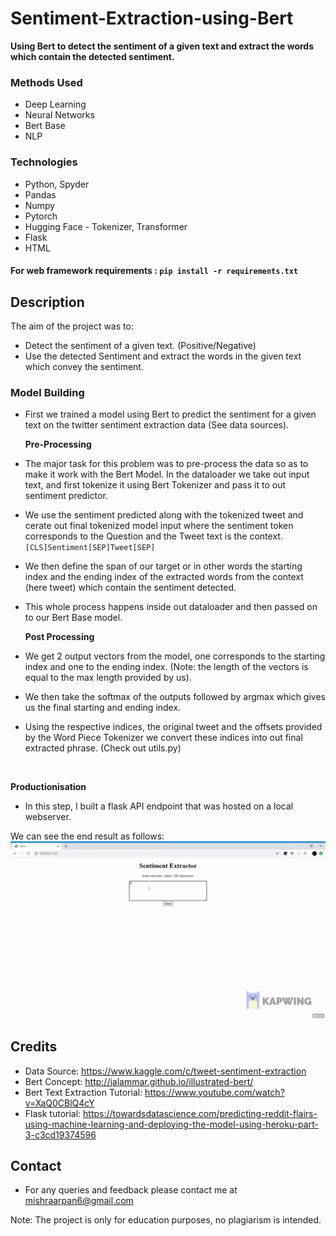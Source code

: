 # Sentiment-Extraction-using-Bert
<b>Using Bert to detect the sentiment of a given text and extract the words which contain the detected sentiment.</b><br>

### Methods Used
* Deep Learning
* Neural Networks
* Bert Base
* NLP

### Technologies
* Python, Spyder
* Pandas
* Numpy
* Pytorch
* Hugging Face - Tokenizer, Transformer
* Flask
* HTML

#### For web framework requirements : `pip install -r requirements.txt`

## Description
The aim of the project was to:
* Detect the sentiment of a given text. (Positive/Negative)
* Use the detected Sentiment and extract the words in the given text which convey the sentiment.

### <b> Model Building </b>
* First we trained a model using Bert to predict the sentiment for a given text on the twitter sentiment extraction data (See data sources). <br>

    <b> Pre-Processing </b>
* The major task for this problem was to pre-process the data so as to make it work with the Bert Model. In the dataloader we take out input text, and first tokenize it using Bert Tokenizer and pass it to out sentiment predictor.
* We use the sentiment predicted along with the tokenized tweet and cerate out final tokenized model input where the sentiment token corresponds to the Question and the Tweet text is the context.
    `[CLS]Sentiment[SEP]Tweet[SEP]`
    
* We then define the span of our target or in other words the starting index and the ending index of the extracted words from the context (here tweet) which contain the sentiment detected.
* This whole process happens inside out dataloader and then passed on to our Bert Base model.

  <b> Post Processing </b>
* We get 2 output vectors from the model, one corresponds to the starting index and one to the ending index. (Note: the length of the vectors is equal to the max length provided by us).
* We then take the softmax of the outputs followed by argmax which gives us the final starting and ending index.
* Using the respective indices, the original tweet and the offsets provided by the Word Piece Tokenizer we convert these indices into out final extracted phrase. (Check out utils.py) <br>
<br>

<b> Productionisation </b>
* In this step, I built a flask API endpoint that was hosted on a local webserver.

We can see the end result as follows: <br>
<img src= "https://github.com/Arpan-Mishra/Sentiment-Extraction-using-Bert/blob/master/result.gif">

## Credits
* Data Source: https://www.kaggle.com/c/tweet-sentiment-extraction
* Bert Concept: http://jalammar.github.io/illustrated-bert/
* Bert Text Extraction Tutorial: https://www.youtube.com/watch?v=XaQ0CBlQ4cY
* Flask tutorial: https://towardsdatascience.com/predicting-reddit-flairs-using-machine-learning-and-deploying-the-model-using-heroku-part-3-c3cd19374596

## Contact
* For any queries and feedback please contact me at mishraarpan6@gmail.com

Note: The project is only for education purposes, no plagiarism is intended.
